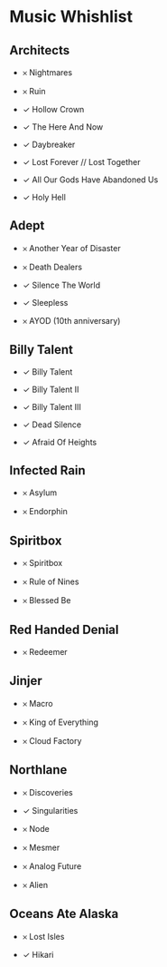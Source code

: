 # Music Whishlist

## Architects

- &#65794; Nightmares

- &#65794; Ruin

- &#10003; Hollow Crown

- &#10003; The Here And Now

- &#10003; Daybreaker

- &#10003; Lost Forever // Lost Together

- &#10003; All Our Gods Have Abandoned Us

- &#10003; Holy Hell

## Adept

- &#65794; Another Year of Disaster

- &#65794; Death Dealers

- &#10003; Silence The World

- &#10003; Sleepless

- &#65794; AYOD (10th anniversary)

## Billy Talent

- &#10003; Billy Talent

- &#10003; Billy Talent II

- &#10003; Billy Talent III

- &#10003; Dead Silence

- &#10003; Afraid Of Heights

## Infected Rain

- &#65794; Asylum

- &#65794; Endorphin

## Spiritbox

- &#65794; Spiritbox

- &#65794; Rule of Nines

- &#65794; Blessed Be

## Red Handed Denial

- &#65794; Redeemer

## Jinjer

- &#65794; Macro

- &#65794; King of Everything

- &#65794; Cloud Factory

## Northlane

- &#65794; Discoveries

- &#10003; Singularities

- &#65794; Node

- &#65794; Mesmer

- &#65794; Analog Future

- &#65794; Alien

## Oceans Ate Alaska

- &#65794; Lost Isles

- &#10003; Hikari


